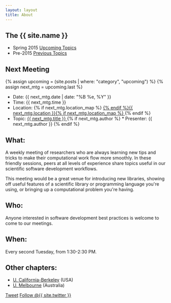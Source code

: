 ```yaml
---
layout: layout
title: About
---
```


<section class="content">

The {{ site.name }}
===================

<ul class="listing">
<li> <span>Spring 2015</span> <a href="{{ site.url }}/upcoming.html">Upcoming Topics</a></li>
<li> <span>Pre-2015</span> <a href="{{ site.url }}/previous.html">Previous Topics</a></li>
</ul>

Next Meeting
-------------

{% assign upcoming = (site.posts | where: "category", "upcoming") %}
{% assign next_mtg = upcoming.last %}

* Date: {{ next_mtg.date | date: "%B %e, %Y" }}
* Time: {{ next_mtg.time }}
* Location:  {% if next_mtg.location_map %} <a href="{{ next_mtg.location_map }}"> {% endif %}{{ next_mtg.location }}{% if next_mtg.location_map %} </a> {% endif %}
* Topic: <a href="{{ site.url }}{{ next_mtg.url }}"> {{ next_mtg.title }} </a>
{% if next_mtg.author %} * Presenter: {{ next_mtg.author }} {% endif %}

What:
-----

A weekly meeting of researchers who are always learning new tips and tricks to
make their computational work flow more smoothly.  In these friendly sessions,
peers at all levels of experience share topics useful in our scientific
software development workflows.

This meeting would be a great venue for introducing new libraries, showing off
useful features of a scientific library or programming language you're using,
or bringing up a computational problem you're having.

Who:
----

Anyone interested in software development best practices is welcome to come to our meetings.

When:
-----

Every second Tuesday, from 1:30-2:30 PM.

Other chapters:
------------------

  * [U. California-Berkeley](http://thehackerwithin.github.io/berkeley) (USA)
  * [U. Melbourne](http://thehackerwithin.github.io/melbourne) (Australia)

<a href="http://twitter.com/share" class="twitter-share-button" data-count="none" data-via="{{ site.twitter }}">Tweet</a>
<a href="http://twitter.com/{{ site.twitter }}" class="twitter-follow-button" data-show-count="false">Follow @{{ site.twitter }}</a>
<script src="http://platform.twitter.com/widgets.js" type="text/javascript"></script>



</section>

[me_map]: http://map.wisc.edu/s/4olvug5e
[sterling_map]: http://map.wisc.edu/s/jzb4imln
